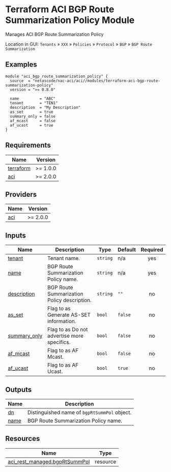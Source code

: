 <!-- BEGIN_TF_DOCS -->
# Terraform ACI BGP Route Summarization Policy Module

Manages ACI BGP Route Summarization Policy

Location in GUI:
`Tenants` » `XXX` » `Policies` » `Protocol` » `BGP` » `BGP Route Summarization`

## Examples

```hcl
module "aci_bgp_route_summarization_policy" {
  source  = "netascode/nac-aci/aci//modules/terraform-aci-bgp-route-summarization-policy"
  version = ">= 0.8.0"

  name         = "ABC"
  tenant       = "TEN1"
  description  = "My Description"
  as_set       = true
  summary_only = false
  af_mcast     = false
  af_ucast     = true
}
```

## Requirements

| Name | Version |
|------|---------|
| <a name="requirement_terraform"></a> [terraform](#requirement\_terraform) | >= 1.0.0 |
| <a name="requirement_aci"></a> [aci](#requirement\_aci) | >= 2.0.0 |

## Providers

| Name | Version |
|------|---------|
| <a name="provider_aci"></a> [aci](#provider\_aci) | >= 2.0.0 |

## Inputs

| Name | Description | Type | Default | Required |
|------|-------------|------|---------|:--------:|
| <a name="input_tenant"></a> [tenant](#input\_tenant) | Tenant name. | `string` | n/a | yes |
| <a name="input_name"></a> [name](#input\_name) | BGP Route Summarization Policy name. | `string` | n/a | yes |
| <a name="input_description"></a> [description](#input\_description) | BGP Route Summarization Policy description. | `string` | `""` | no |
| <a name="input_as_set"></a> [as\_set](#input\_as\_set) | Flag to as Generate AS-SET information. | `bool` | `false` | no |
| <a name="input_summary_only"></a> [summary\_only](#input\_summary\_only) | Flag to as Do not advertise more specifics. | `bool` | `false` | no |
| <a name="input_af_mcast"></a> [af\_mcast](#input\_af\_mcast) | Flag to as AF Mcast. | `bool` | `false` | no |
| <a name="input_af_ucast"></a> [af\_ucast](#input\_af\_ucast) | Flag to as AF Ucast. | `bool` | `true` | no |

## Outputs

| Name | Description |
|------|-------------|
| <a name="output_dn"></a> [dn](#output\_dn) | Distinguished name of `bgpRtSummPol` object. |
| <a name="output_name"></a> [name](#output\_name) | BGP Route Summarization Policy name. |

## Resources

| Name | Type |
|------|------|
| [aci_rest_managed.bgpRtSummPol](https://registry.terraform.io/providers/CiscoDevNet/aci/latest/docs/resources/rest_managed) | resource |
<!-- END_TF_DOCS -->